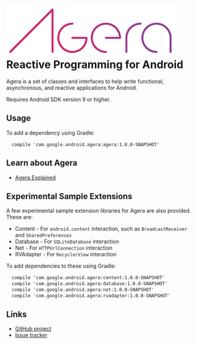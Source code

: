 ![Agera](https://github.com/google/agera/blob/master/doc/images/agera.png)
Reactive Programming for Android
================================

Agera is a set of classes and interfaces to help write functional, asynchronous, and reactive 
applications for Android.

Requires Android SDK version 9 or higher.

Usage
-----

To add a dependency using Gradle:

```
  compile 'com.google.android.agera:agera:1.0.0-SNAPSHOT'
```

Learn about Agera
------------------

- [Agera Explained](https://github.com/google/agera/wiki)

Experimental Sample Extensions
------------------------------------

A few experimental sample extension libraries for Agera are also provided. These are:

- Content - For `android.content` interaction, such as `BroadcastReceiver` and `SharedPreferences`
- Database - For `SQLiteDatabase` interaction
- Net - For `HTTPUrlConnection` interaction
- RVAdapter - For `RecyclerView` interaction

To add dependencies to these using Gradle:

```
  compile 'com.google.android.agera:content:1.0.0-SNAPSHOT'
  compile 'com.google.android.agera:database:1.0.0-SNAPSHOT'
  compile 'com.google.android.agera:net:1.0.0-SNAPSHOT'
  compile 'com.google.android.agera:rvadapter:1.0.0-SNAPSHOT'
```

Links
-----

- [GitHub project](https://github.com/google/agera)
- [Issue tracker](https://github.com/google/agera/issues/new)
